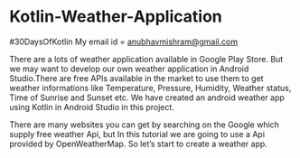 # Kotlin-Weather-Application
#30DaysOfKotlin
My email id = anubhavmishram@gmail.com

There are a lots of weather application available in Google Play Store. But we may want to develop our own weather application in Android Studio.There are free APIs available in the market to use them to get weather informations like Temperature, Pressure, Humidity, Weather status, Time of Sunrise and Sunset etc. We have created an android weather app using Kotlin in Android Studio in this project.

There are many websites you can get by searching on the Google which supply free weather Api, but In this tutorial we are going to use a Api provided by OpenWeatherMap. So let’s start to create a weather app.

